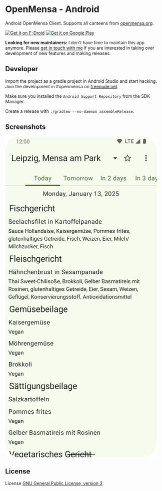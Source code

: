# OpenMensa - Android

Android OpenMensa Client. Supports all canteens from [openmensa.org](https://openmensa.org/).

[<img src="https://f-droid.org/badge/get-it-on.png"
      alt="Get it on F-Droid"
      height="80">](https://f-droid.org/packages/de.uni_potsdam.hpi.openmensa/)
[<img src="https://play.google.com/intl/en_us/badges/images/generic/en-play-badge.png"
      alt="Get it on Google Play"
      height="80">](https://play.google.com/store/apps/details?id=de.uni_potsdam.hpi.openmensa)

**Looking for new maintainers:** I don't have time to maintain this app anymore. Please [get in touch with me](https://www.domoritz.de/) if you are interested in taking over development of new features and making releases.

## Developer

Import the project as a gradle project in Android Studio and start hacking. Join the development in #openmensa on [freenode.net](http://freenode.net/).

Make sure you installed the `Android Support Repository` from the SDK Manager.

Create a release with `./gradlew --no-daemon assembleRelease`.


## Screenshots

![Meals view with different meals](https://github.com/domoritz/open-mensa-android/raw/master/fastlane/metadata/android/en-US/images/phoneScreenshots/1_meal.png "Meals view")

## License

License [GNU General Public License, version 3](https://www.gnu.org/licenses/gpl-3.0.html)

